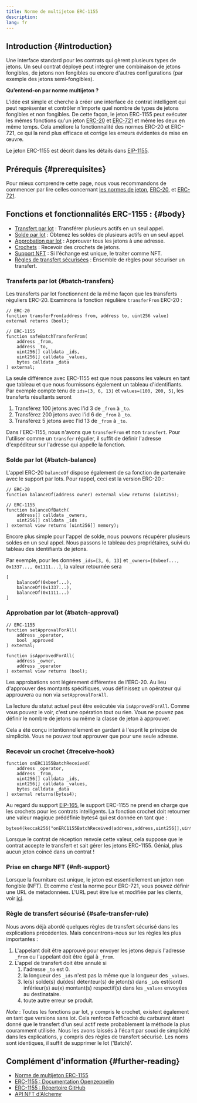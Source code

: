 ```yaml
---
title: Norme de multijeton ERC-1155
description:
lang: fr
---
```


## Introduction {#introduction}

Une interface standard pour les contrats qui gèrent plusieurs types de jetons. Un seul contrat déployé peut intégrer une combinaison de jetons fongibles, de jetons non fongibles ou encore d'autres configurations (par exemple des jetons semi-fongibles).

**Qu’entend-on par norme multijeton ?**

L'idée est simple et cherche à créer une interface de contrat intelligent qui peut représenter et contrôler n'importe quel nombre de types de jetons fongibles et non fongibles. De cette façon, le jeton ERC-1155 peut exécuter les mêmes fonctions qu'un jeton [ERC-20](/developers/docs/standards/tokens/erc-20/) et [ERC-721](/developers/docs/standards/tokens/erc-721/) et même les deux en même temps. Cela améliore la fonctionnalité des normes ERC-20 et ERC-721, ce qui la rend plus efficace et corrige les erreurs évidentes de mise en œuvre.

Le jeton ERC-1155 est décrit dans les détails dans [EIP-1155](https://eips.ethereum.org/EIPS/eip-1155).

## Prérequis {#prerequisites}

Pour mieux comprendre cette page, nous vous recommandons de commencer par lire celles concernant [les normes de jeton](/developers/docs/standards/tokens/), [ERC-20](/developers/docs/standards/tokens/erc-20/), et [ERC-721](/developers/docs/standards/tokens/erc-721/).

## Fonctions et fonctionnalités ERC-1155 : {#body}

- [Transfert par lot](#batch_transfers) : Transférer plusieurs actifs en un seul appel.
- [Solde par lot](#batch_balance) : Obtenez les soldes de plusieurs actifs en un seul appel.
- [Approbation par lot](#batch_approval) : Approuver tous les jetons à une adresse.
- [Crochets](#recieve_hook) : Recevoir des crochets de jetons.
- [Support NFT](#nft_support) : Si l'échange est unique, le traiter comme NFT.
- [Règles de transfert sécurisées](#safe_transfer_rule) : Ensemble de règles pour sécuriser un transfert.

### Transferts par lot {#batch-transfers}

Les transferts par lot fonctionnent de la même façon que les transferts réguliers ERC-20. Examinons la fonction régulière `transferFrom` ERC-20 :

```solidity
// ERC-20
function transferFrom(address from, address to, uint256 value) external returns (bool);

// ERC-1155
function safeBatchTransferFrom(
    address _from,
    address _to,
    uint256[] calldata _ids,
    uint256[] calldata _values,
    bytes calldata _data
) external;
```

La seule différence avec ERC-1155 est que nous passons les valeurs en tant que tableau et que nous fournissons également un tableau d'identifiants. Par exemple compte tenu de `ids=[3, 6, 13]` et `values=[100, 200, 5]`, les transferts résultants seront

1. Transférez 100 jetons avec l'id 3 de `_from` à `_to`.
2. Transférez 200 jetons avec l'id 6 de `_from` à `_to`.
3. Transférez 5 jetons avec l'id 13 de `_from` à `_to`.

Dans l'ERC-1155, nous n'avons que `transferFrom` et non `transfert`. Pour l'utiliser comme un `transfer` régulier, il suffit de définir l'adresse d'expéditeur sur l'adresse qui appelle la fonction.

### Solde par lot {#batch-balance}

L'appel ERC-20 `balanceOf` dispose également de sa fonction de partenaire avec le support par lots. Pour rappel, ceci est la version ERC-20 :

```solidity
// ERC-20
function balanceOf(address owner) external view returns (uint256);

// ERC-1155
function balanceOfBatch(
    address[] calldata _owners,
    uint256[] calldata _ids
) external view returns (uint256[] memory);
```

Encore plus simple pour l'appel de solde, nous pouvons récupérer plusieurs soldes en un seul appel. Nous passons le tableau des propriétaires, suivi du tableau des identifiants de jetons.

Par exemple, pour les données `_ids=[3, 6, 13]` et `_owners=[0xbeef..., 0x1337..., 0x1111...]`, la valeur retournée sera

```solidity
[
    balanceOf(0xbeef...),
    balanceOf(0x1337...),
    balanceOf(0x1111...)
]
```

### Approbation par lot {#batch-approval}

```solidity
// ERC-1155
function setApprovalForAll(
    address _operator,
    bool _approved
) external;

function isApprovedForAll(
    address _owner,
    address _operator
) external view returns (bool);
```

Les approbations sont légèrement différentes de l'ERC-20. Au lieu d'approuver des montants spécifiques, vous définissez un opérateur qui approuvera ou non via `setApprovalForAll`.

La lecture du statut actuel peut être exécutée via `isApprovedForAll`. Comme vous pouvez le voir, c'est une opération tout ou rien. Vous ne pouvez pas définir le nombre de jetons ou même la classe de jeton à approuver.

Cela a été conçu intentionnellement en gardant à l'esprit le principe de simplicité. Vous ne pouvez tout approuver que pour une seule adresse.

### Recevoir un crochet {#receive-hook}

```solidity
function onERC1155BatchReceived(
    address _operator,
    address _from,
    uint256[] calldata _ids,
    uint256[] calldata _values,
    bytes calldata _data
) external returns(bytes4);
```

Au regard du support [EIP-165](https://eips.ethereum.org/EIPS/eip-165), le support ERC-1155 ne prend en charge que les crochets pour les contrats intelligents. La fonction crochet doit retourner une valeur magique prédéfinie bytes4 qui est donnée en tant que :

```solidity
bytes4(keccak256("onERC1155BatchReceived(address,address,uint256[],uint256[],bytes)"))
```

Lorsque le contrat de réception renvoie cette valeur, cela suppose que le contrat accepte le transfert et sait gérer les jetons ERC-1155. Génial, plus aucun jeton coincé dans un contrat !

### Prise en charge NFT {#nft-support}

Lorsque la fourniture est unique, le jeton est essentiellement un jeton non fongible (NFT). Et comme c'est la norme pour ERC-721, vous pouvez définir une URL de métadonnées. L'URL peut être lue et modifiée par les clients, voir [ici](https://eips.ethereum.org/EIPS/eip-1155#metadata).

### Règle de transfert sécurisé {#safe-transfer-rule}

Nous avons déjà abordé quelques règles de transfert sécurisé dans les explications précédentes. Mais concentrons-nous sur les règles les plus importantes :

1. L'appelant doit être approuvé pour envoyer les jetons depuis l'adresse `_from` ou l'appelant doit être égal à `_from`.
2. L'appel de transfert doit être annulé si
   1. l'adresse `_to` est 0.
   2. la longueur des `_ids` n'est pas la même que la longueur des `_values`.
   3. le(s) solde(s) du(des) détenteur(s) de jeton(s) dans `_ids` est(sont) inférieur(s) au(x) montant(s) respectif(s) dans les `_values` envoyées au destinataire.
   4. toute autre erreur se produit.

_Note_ : Toutes les fonctions par lot, y compris le crochet, existent également en tant que versions sans lot. Cela renforce l'efficacité du carburant étant donné que le transfert d'un seul actif reste probablement la méthode la plus couramment utilisée. Nous les avons laissés à l'écart par souci de simplicité dans les explications, y compris des règles de transfert sécurisé. Les noms sont identiques, il suffit de supprimer le lot ('Batch)'.

## Complément d'information {#further-reading}

- [Norme de multijeton ERC-1155](https://eips.ethereum.org/EIPS/eip-1155)
- [ERC-1155 : Documentation Openzeppelin](https://docs.openzeppelin.com/contracts/5.x/erc1155)
- [ERC-1155 : Répertoire GitHub](https://github.com/enjin/erc-1155)
- [API NFT d'Alchemy](https://docs.alchemy.com/alchemy/enhanced-apis/nft-api)
